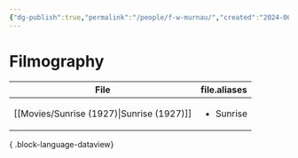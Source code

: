 ```yaml
---
{"dg-publish":true,"permalink":"/people/f-w-murnau/","created":"2024-06-17","updated":"2025-03-13"}
---
```



# Filmography

| File                                         | file.aliases              |
| -------------------------------------------- | ------------------------- |
| [[Movies/Sunrise (1927)\|Sunrise (1927)]] | <ul><li>Sunrise</li></ul> |

{ .block-language-dataview}
